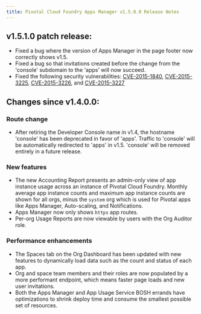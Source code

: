 ```yaml
---
title: Pivotal Cloud Foundry Apps Manager v1.5.0.0 Release Notes
---
```


## v1.5.1.0 patch release:

* Fixed a bug where the version of Apps Manager in the page footer now correctly shows v1.5.
* Fixed a bug so that invitations created before the change from the 'console' subdomain to the 'apps' will now succeed.
* Fixed the following security vulnerabilities: [CVE-2015-1840](https://groups.google.com/forum/#!msg/rubyonrails-security/XIZPbobuwaY/fqnzzpuOlA4J), [CVE-2015-3225](https://groups.google.com/forum/#!msg/rubyonrails-security/gcUbICUmKMc/qiCotVZwXrMJ), [CVE-2015-3226](https://groups.google.com/forum/#!msg/rubyonrails-security/7VlB_pck3hU/3QZrGIaQW6cJ), and [CVE-2015-3227](https://groups.google.com/forum/#!msg/rubyonrails-security/bahr2JLnxvk/x4EocXnHPp8J )

## Changes since v1.4.0.0:

### Route change

* After retiring the Developer Console name in v1.4, the hostname 'console' has been deprecated in favor of 'apps'. Traffic to 'console' will be automatically redirected to 'apps' in v1.5. 'console' will be removed entirely in a future release. 

### New features

* The new Accounting Report presents an admin-only view of app instance usage across an instance of Pivotal Cloud Foundry. Monthly average app instance counts and maximum app instance counts are shown for all orgs, minus the `system` org which is used for Pivotal apps like Apps Manager, Auto-scaling, and Notifications.
* Apps Manager now only shows `https` app routes.
* Per-org Usage Reports are now viewable by users with the Org Auditor role. 

### Performance enhancements

* The Spaces tab on the Org Dashboard has been updated with new features to dynamically load data such as the count and status of each app. 
* Org and space team members and their roles are now populated by a more performant endpoint, which means faster page loads and new user invitations. 
* Both the Apps Manager and App Usage Service BOSH errands have optimizations to shrink deploy time and consume the smallest possible set of resources. 
